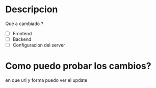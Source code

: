 # Descripcion
Que a cambiado ?

- [ ] Frontend
- [ ] Backend
- [ ] Configuracion del server
# Como puedo probar los cambios?
en que url y forma puedo ver el update
